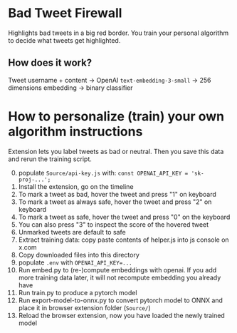 # Bad Tweet Firewall

Highlights bad tweets in a big red border. You train your personal algorithm to decide what tweets get highlighted.

## How does it work?

Tweet username + content -> OpenAI `text-embedding-3-small` -> 256 dimensions embedding -> binary classifier

# How to personalize (train) your own algorithm instructions

Extension lets you label tweets as bad or neutral. Then you save this data and rerun the training script.

0. populate `Source/api-key.js` with: `const OPENAI_API_KEY = 'sk-proj-...';`
1. Install the extension, go on the timeline
2. To mark a tweet as bad, hover the tweet and press "1" on keyboard
3. To mark a tweet as always safe, hover the tweet and press "2" on keyboard
3. To mark a tweet as safe, hover the tweet and press "0" on the keyboard
3. You can also press "3" to inspect the score of the hovered tweet
4. Unmarked tweets are default to safe
5. Extract training data: copy paste contents of helper.js into js console on x.com
6. Copy downloaded files into this directory
6. populate `.env` with `OPENAI_API_KEY=...`
7. Run embed.py to (re-)compute embeddings with openai. If you add more training data later, it will not recompute embedding you already have
8. Run train.py to produce a pytorch model
9. Run export-model-to-onnx.py to convert pytorch model to ONNX and place it in browser extension folder (`Source/`)
10. Reload the browser extension, now you have loaded the newly trained model
